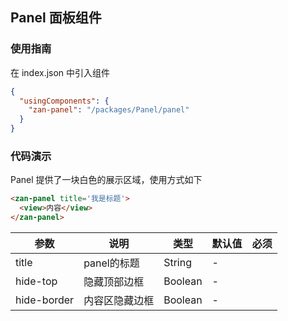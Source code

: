 ## Panel 面板组件

### 使用指南
在 index.json 中引入组件
```json
{
  "usingComponents": {
    "zan-panel": "/packages/Panel/panel"
  }
}
```

### 代码演示
Panel 提供了一块白色的展示区域，使用方式如下
```html
<zan-panel title='我是标题'>
  <view>内容</view>
</zan-panel>
```
| 参数       | 说明      | 类型       | 默认值       | 必须      |
|-----------|-----------|-----------|-------------|-------------|
| title | panel的标题 | String | - | |
| hide-top | 隐藏顶部边框 | Boolean | - | |
| hide-border | 内容区隐藏边框 | Boolean | - | |


